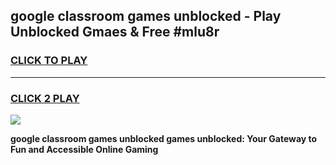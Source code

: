 
## google classroom games unblocked - Play Unblocked Gmaes & Free #mlu8r
<h3>
<a href="https://news.freeplayer.one?title=google_classroom_games_unblocked&ref=03M">CLICK TO PLAY</a></h3>
<hr>

<h3>
<a href="https://news.freeplayer.one?title=google_classroom_games_unblocked&ref=03M">CLICK 2 PLAY</a>
  
</h3>

<a href="https://news.freeplayer.one?title=google_classroom_games_unblocked&ref=03M"><img src="https://clearcache.store/games.png"></a>


**google classroom games unblocked games unblocked: Your Gateway to Fun and Accessible Online Gaming**
